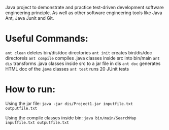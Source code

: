 Java project to demonstrate and practice test-driven development software engineering principle. As well as other software engineering tools like Java Ant, Java Junit and Git.

# Useful Commands:
```ant clean``` deletes bin/dis/doc directories
```ant init``` creates bin/dis/doc directoreis
```ant compile``` compiles .java classes inside src into bin/main
```ant dis``` transforms .java classes inside src to a jar file in dis
```ant doc``` generates HTML doc of the .java classes
```ant test``` runs 20 JUnit tests


# How to run:
Using the jar file:
```java -jar dis/Project1.jar inputfile.txt outputfile.txt```

Using the compile classes inside bin:
```java bin/main/SearchMap inputfile.txt outputfile.txt```

